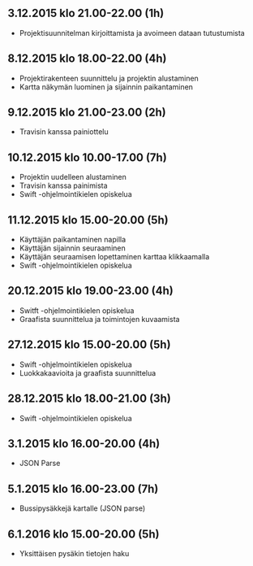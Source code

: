 ## 3.12.2015 klo 21.00-22.00 (1h)
- Projektisuunnitelman kirjoittamista ja avoimeen dataan tutustumista

## 8.12.2015 klo 18.00-22.00 (4h)
- Projektirakenteen suunnittelu ja projektin alustaminen
- Kartta näkymän luominen ja sijainnin paikantaminen

## 9.12.2015 klo 21.00-23.00 (2h)
- Travisin kanssa painiottelu

## 10.12.2015 klo 10.00-17.00 (7h)
- Projektin uudelleen alustaminen
- Travisin kanssa painimista
- Swift -ohjelmointikielen opiskelua

## 11.12.2015 klo 15.00-20.00 (5h)
- Käyttäjän paikantaminen napilla
- Käyttäjän sijainnin seuraaminen
- Käyttäjän seuraamisen lopettaminen karttaa klikkaamalla
- Swift -ohjelmointikielen opiskelua


## 20.12.2015 klo 19.00-23.00 (4h)
- Switft -ohjelmointikielen opiskelua
- Graafista suunnittelua ja toimintojen kuvaamista

## 27.12.2015 klo 15.00-20.00 (5h)
- Swift -ohjelmointikielen opiskelua
- Luokkakaavioita ja graafista suunnittelua


## 28.12.2015 klo 18.00-21.00 (3h)
- Swift -ohjelmointikielen opiskelua

## 3.1.2015 klo 16.00-20.00 (4h)
- JSON Parse

## 5.1.2015 klo 16.00-23.00 (7h)
- Bussipysäkkejä kartalle (JSON parse)

## 6.1.2016 klo 15.00-20.00 (5h)
- Yksittäisen pysäkin tietojen haku
